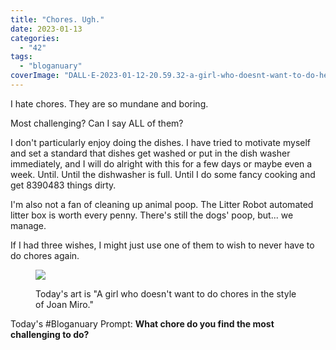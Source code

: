 ```yaml
---
title: "Chores. Ugh."
date: 2023-01-13
categories: 
  - "42"
tags: 
  - "bloganuary"
coverImage: "DALL·E-2023-01-12-20.59.32-a-girl-who-doesnt-want-to-do-her-chores-in-the-style-of-joan-miro.png"
---
```


I hate chores. They are so mundane and boring.

Most challenging? Can I say ALL of them?

I don't particularly enjoy doing the dishes. I have tried to motivate myself and set a standard that dishes get washed or put in the dish washer immediately, and I will do alright with this for a few days or maybe even a week. Until. Until the dishwasher is full. Until I do some fancy cooking and get 8390483 things dirty.

I'm also not a fan of cleaning up animal poop. The Litter Robot automated litter box is worth every penny. There's still the dogs' poop, but... we manage.

If I had three wishes, I might just use one of them to wish to never have to do chores again.

<figure>

![](images/DALL·E-2023-01-12-21.03.16-a-girl-who-doesnt-want-to-do-her-chores-in-the-style-of-joan-miro.png)

<figcaption>

Today's art is "A girl who doesn't want to do chores in the style of Joan Miro."

</figcaption>

</figure>

Today's #Bloganuary Prompt: **What chore do you find the most challenging to do?**
